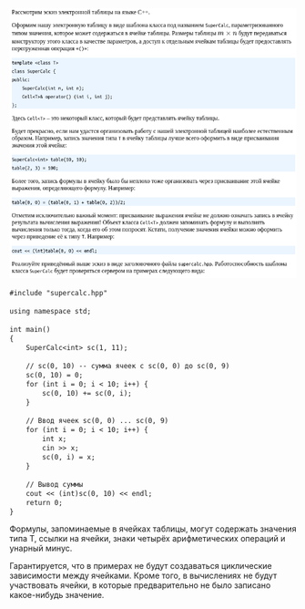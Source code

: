![текст условия](https://raw.githubusercontent.com/ZSides/SCells/master/img/1.png)
```#include <iostream>
#include "supercalc.hpp"

using namespace std;

int main()
{
    SuperCalc<int> sc(1, 11);
    
    // sc(0, 10) -- сумма ячеек с sc(0, 0) до sc(0, 9)
    sc(0, 10) = 0;
    for (int i = 0; i < 10; i++) {
        sc(0, 10) += sc(0, i);
    }
    
    // Ввод ячеек sc(0, 0) ... sc(0, 9)
    for (int i = 0; i < 10; i++) {
        int x;
        cin >> x;
        sc(0, i) = x;
    }
    
    // Вывод суммы 
    cout << (int)sc(0, 10) << endl;
    return 0;
}
```

Формулы, запоминаемые в ячейках таблицы, могут содержать значения типа T, ссылки на ячейки, знаки четырёх арифметических операций и унарный минус.

Гарантируется, что в примерах не будут создаваться циклические зависимости между ячейками. Кроме того, в вычислениях не будут участвовать ячейки, в которые предварительно не было записано какое-нибудь значение.
